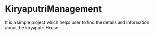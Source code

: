 # KiryaputriManagement
It is  a simple project which helps user to find the details and information about the kiryaputri House 
